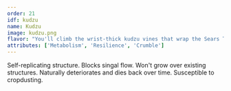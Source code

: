 ```yaml
---
order: 21
idf: kudzu
name: Kudzu
image: kudzu.png
flavor: "You'll climb the wrist-thick kudzu vines that wrap the Sears Tower. And when you look down, you'll see tiny figures pounding corn, laying stripes of venison on the empty car pool lane of some abandoned superhighways."
attributes: ['Metabolism', 'Resilience', 'Crumble']
---
```

Self-replicating structure. Blocks singal flow. Won't grow over existing structures. Naturally deteriorates and dies back over time. Susceptible to cropdusting.